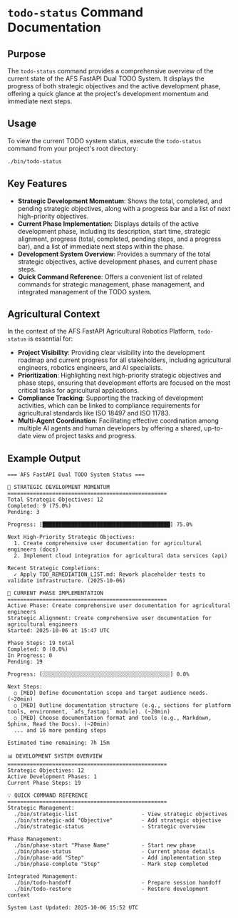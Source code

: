 # `todo-status` Command Documentation

## Purpose

The `todo-status` command provides a comprehensive overview of the current state of the AFS FastAPI Dual TODO System. It displays the progress of both strategic objectives and the active development phase, offering a quick glance at the project's development momentum and immediate next steps.

## Usage

To view the current TODO system status, execute the `todo-status` command from your project's root directory:

```bash
./bin/todo-status
```

## Key Features

*   **Strategic Development Momentum**: Shows the total, completed, and pending strategic objectives, along with a progress bar and a list of next high-priority objectives.
*   **Current Phase Implementation**: Displays details of the active development phase, including its description, start time, strategic alignment, progress (total, completed, pending steps, and a progress bar), and a list of immediate next steps within the phase.
*   **Development System Overview**: Provides a summary of the total strategic objectives, active development phases, and current phase steps.
*   **Quick Command Reference**: Offers a convenient list of related commands for strategic management, phase management, and integrated management of the TODO system.

## Agricultural Context

In the context of the AFS FastAPI Agricultural Robotics Platform, `todo-status` is essential for:

*   **Project Visibility**: Providing clear visibility into the development roadmap and current progress for all stakeholders, including agricultural engineers, robotics engineers, and AI specialists.
*   **Prioritization**: Highlighting next high-priority strategic objectives and phase steps, ensuring that development efforts are focused on the most critical tasks for agricultural applications.
*   **Compliance Tracking**: Supporting the tracking of development activities, which can be linked to compliance requirements for agricultural standards like ISO 18497 and ISO 11783.
*   **Multi-Agent Coordination**: Facilitating effective coordination among multiple AI agents and human developers by offering a shared, up-to-date view of project tasks and progress.

## Example Output

```
=== AFS FastAPI Dual TODO System Status ===

🎯 STRATEGIC DEVELOPMENT MOMENTUM
==================================================
Total Strategic Objectives: 12
Completed: 9 (75.0%)
Pending: 3

Progress: [████████████████████████████████████████] 75.0%

Next High-Priority Strategic Objectives:
  1. Create comprehensive user documentation for agricultural engineers (docs)
  2. Implement cloud integration for agricultural data services (api)

Recent Strategic Completions:
  ✓ Apply TDD_REMEDIATION_LIST.md: Rework placeholder tests to validate infrastructure. (2025-10-06)

🔄 CURRENT PHASE IMPLEMENTATION
==================================================
Active Phase: Create comprehensive user documentation for agricultural engineers
Strategic Alignment: Create comprehensive user documentation for agricultural engineers
Started: 2025-10-06 at 15:47 UTC

Phase Steps: 19 total
Completed: 0 (0.0%)
In Progress: 0
Pending: 19

Progress: [░░░░░░░░░░░░░░░░░░░░░░░░░░░░░░░░░░░░░░░░] 0.0%

Next Steps:
  ○ [MED] Define documentation scope and target audience needs. (~20min)
  ○ [MED] Outline documentation structure (e.g., sections for platform tools, environment, `afs_fastapi` module). (~20min)
  ○ [MED] Choose documentation format and tools (e.g., Markdown, Sphinx, Read the Docs). (~20min)
  ... and 16 more pending steps

Estimated time remaining: 7h 15m

📊 DEVELOPMENT SYSTEM OVERVIEW
==================================================
Strategic Objectives: 12
Active Development Phases: 1
Current Phase Steps: 19

💡 QUICK COMMAND REFERENCE
==================================================
Strategic Management:
  ./bin/strategic-list                    - View strategic objectives
  ./bin/strategic-add "Objective"         - Add strategic objective
  ./bin/strategic-status                  - Strategic overview

Phase Management:
  ./bin/phase-start "Phase Name"          - Start new phase
  ./bin/phase-status                      - Current phase details
  ./bin/phase-add "Step"                  - Add implementation step
  ./bin/phase-complete "Step"             - Mark step completed

Integrated Management:
  ./bin/todo-handoff                      - Prepare session handoff
  ./bin/todo-restore                      - Restore development context

System Last Updated: 2025-10-06 15:52 UTC
```
